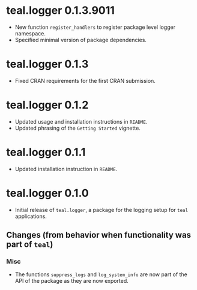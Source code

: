# teal.logger 0.1.3.9011

* New function `register_handlers` to register package level logger namespace.
* Specified minimal version of package dependencies.

# teal.logger 0.1.3

* Fixed CRAN requirements for the first CRAN submission.

# teal.logger 0.1.2

* Updated usage and installation instructions in `README`.
* Updated phrasing of the `Getting Started` vignette.

# teal.logger 0.1.1

* Updated installation instruction in `README`.

# teal.logger 0.1.0

* Initial release of `teal.logger`, a package for the logging setup for `teal` applications.

## Changes (from behavior when functionality was part of `teal`)

### Misc
* The functions `suppress_logs` and `log_system_info` are now part of the API of the package as they are now exported.
